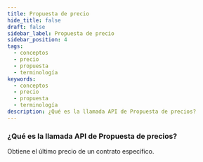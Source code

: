 ```yaml
---
title: Propuesta de precio
hide_title: false
draft: false
sidebar_label: Propuesta de precio
sidebar_position: 4
tags:
  - conceptos
  - precio
  - propuesta
  - terminología
keywords:
  - conceptos
  - precio
  - propuesta
  - terminología
description: ¿Qué es la llamada API de Propuesta de precios?
---
```


### ¿Qué es la llamada API de Propuesta de precios?

Obtiene el último precio de un contrato específico.

